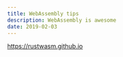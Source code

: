 ```yaml
---
title: WebAssembly tips
description: WebAssembly is awesome
date: 2019-02-03
---
```


https://rustwasm.github.io
